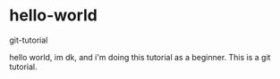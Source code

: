 # hello-world
git-tutorial

hello world, im dk, and i'm doing this tutorial as a beginner.
This is a git tutorial.
